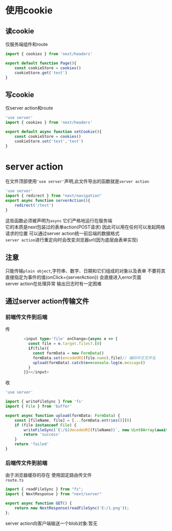 # 使用cookie
## 读cookie
仅服务端组件和route
```ts
import { cookies } from 'next/headers'

export default function Page(){
    const cookieStore = cookies()
    cookieStore.get('test')
}
```
## 写cookie
仅server action和route
```ts
'use server'
import { cookies } from 'next/headers'

export default async function setCookie(){
    const cookieStore = cookies()
    cookieStore.set('test','test')
}
```
# server action
在文件顶部使用`'use server'`声明,此文件导出的函数就是`server action`  
```ts
'use server'
import { redirect } from "next/navigation"
export async function serverAction(){
    redirect('/test')
}
```
这些函数必须被声明为`async` 它们严格地运行在服务端  
它的本质是next包装过的表单action(POST请求) 因此可以用在任何可以发起网络请求的位置 
可以通过server action统一前后端的数据格式  
`server action`进行重定向时会改变浏览器url(因为底层由表单实现)   
## 注意
只能传输`plain object`,字符串、数字、日期和它们组成的对象以及表单 
不要将其直接指定为事件的值(onClick={serverAction}) 会直接进入error页面  
server action在处理异常 输出日志时有一定困难  
## 通过server action传输文件
### 前端传文件到后端
传
```ts
        <input type='file' onChange={async e => {
          const file = e.target.files?.[0]
          if(file){
            const formData = new FormData()
            formData.set(encodeURI(file.name),file)// 编码中文文件名
            upload(formData).catch(e=>console.log(e.message))
          }
        }}></input>
```
收
```ts
'use server'

import { writeFileSync } from 'fs'
import { File } from 'buffer'

export async function upload(formData: FormData) {
    const [fileName, file] = [...formData.entries()][0]
    if (file instanceof File) {
        writeFileSync(`E:/${decodeURI(fileName)}`, new Uint8Array(await file.arrayBuffer()))
        return 'success'
    }
    return 'failed'
}
```
### 后端传文件到前端
由于浏览器缓存的存在 使用固定路由传文件  
`route.ts`
```ts
import { readFileSync } from "fs";
import { NextResponse } from "next/server"

export async function GET() {
    return new NextResponse(readFileSync('E:/1.png'));
};
```
server action向客户端输送一个blob对象:暂无